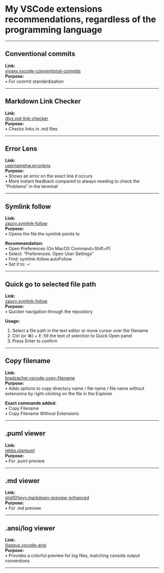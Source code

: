 # My VSCode extensions recommendations, regardless of the programming language

---

## Conventional commits <a name="conventional-commits"></a>
**Link:**  
[vivaxy.vscode-conventional-commits](https://marketplace.visualstudio.com/items?itemName=vivaxy.vscode-conventional-commits)  
**Purpose:**  
• For commit standardization

---

## Markdown Link Checker <a name="markdown-link-checker"></a>
**Link:**  
[dlyz.md-link-checker](https://marketplace.visualstudio.com/items?itemName=dlyz.md-link-checker)  
**Purpose:**  
• Checks links in .md files

---

## Error Lens <a name="errorlens"></a>
**Link:**  
[usernamehw.errorlens](https://marketplace.visualstudio.com/items?itemName=usernamehw.errorlens)  
**Purpose:**  
• Shows an error on the exact line it occurs  
• More instant feedback compared to always needing to check the “Problems” in the terminal

---

## Symlink follow <a name="symlink-follow"></a>
**Link:**  
[zaucy.symlink-follow](https://marketplace.visualstudio.com/items?itemName=zaucy.symlink-follow)  
**Purpose:**  
• Opens the file the symlink points to

**Recommendation:**  
• Open Preferences (On MacOS Command+Shift+P)  
• Select: “Preferences: Open User Settings”  
• Find: symlink-follow.autoFollow  
• Set it to: ✓

---

## Quick go to selected file path <a name="quick-go-to-selected-file-path"></a>
**Link:**  
[zaucy.symlink-follow](https://marketplace.visualstudio.com/items?itemName=zaucy.symlink-follow)  
**Purpose:**  
• Quicker navigation through the repository

**Usage:**  
1. Select a file path in the text editor or move cursor over the filename  
2. Ctrl (or ⌘) + E: fill the text of selection to Quick Open panel  
3. Press Enter to confirm

---

## Copy filename <a name="copy-filename"></a>
**Link:**  
[bradzacher.vscode-copy-filename](https://marketplace.visualstudio.com/items?itemName=bradzacher.vscode-copy-filename)  
**Purpose:**  
• Adds options to copy directory name / file name / file name without extensions by right-clicking on the file in the Explorer

**Exact commands added:**  
• Copy Filename  
• Copy Filename Without Extensions

---

## .puml viewer <a name="puml-viewer"></a>
**Link:**  
[jebbs.plantuml](https://marketplace.visualstudio.com/items?itemName=jebbs.plantuml)  
**Purpose:**  
• For .puml preview

---

## .md viewer <a name="md-viewer"></a>
**Link:**  
[shd101wyy.markdown-preview-enhanced](https://marketplace.visualstudio.com/items?itemName=shd101wyy.markdown-preview-enhanced)  
**Purpose:**  
• For .md preview

---

## .ansi/log viewer <a name="ansi-log-viewer"></a>
**Link:**  
[iliazeus.vscode-ansi](https://marketplace.visualstudio.com/items?itemName=iliazeus.vscode-ansi)  
**Purpose:**  
• Provides a colorful preview for log files, matching console output conventions

---